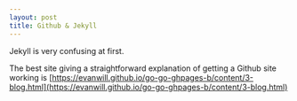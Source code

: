 ```yaml
---
layout: post
title: Github & Jekyll
---
```


Jekyll is very confusing at first.

The best site giving a straightforward explanation of getting a Github site working is [https://evanwill.github.io/go-go-ghpages-b/content/3-blog.html](https://evanwill.github.io/go-go-ghpages-b/content/3-blog.html)
